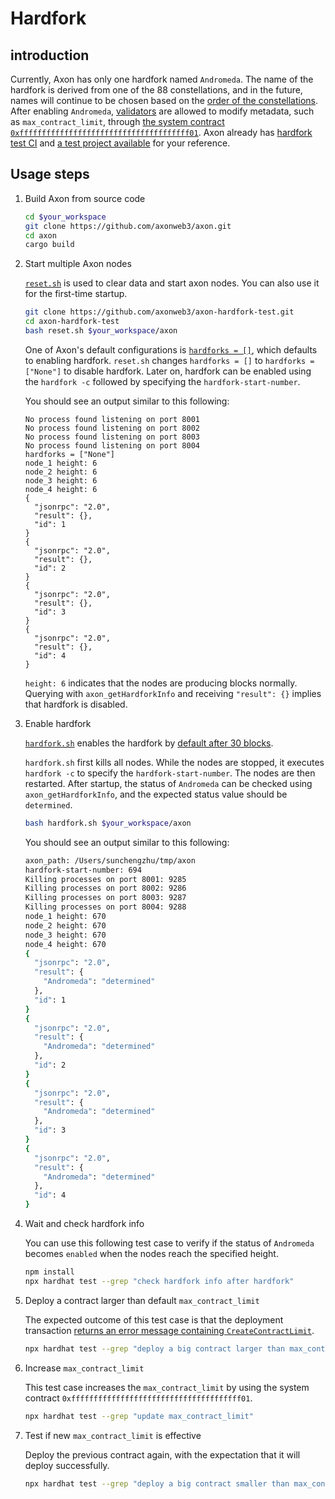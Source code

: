 # Hardfork

## introduction

Currently, Axon has only one hardfork named `Andromeda`. The name of the hardfork is derived from one of the 88 constellations, and in the future, names will continue to be chosen based on the [order of the constellations](https://en.wikipedia.org/wiki/IAU_designated_constellations#List). After enabling `Andromeda`, [validators](https://github.com/axonweb3/axon/blob/f9974e62924693494476560316db9f70bc650b80/devtools/chain/nodes/node_1.toml#L3) are allowed to modify metadata, such as `max_contract_limit`, through [the system contract `0xffffffffffffffffffffffffffffffffffffff01`](https://docs.axonweb3.io/contract/system_contacts#metadata). Axon already has [hardfork test CI](https://github.com/axonweb3/axon/blob/f9974e62924693494476560316db9f70bc650b80/.github/workflows/hardfork_test.yml)  and [a test project available](https://github.com/axonweb3/axon-hardfork-test) for your reference.

## Usage steps

1. Build Axon from source code

   ```bash
   cd $your_workspace
   git clone https://github.com/axonweb3/axon.git
   cd axon
   cargo build
   ```

   

2. Start multiple Axon nodes

   [`reset.sh`](https://github.com/axonweb3/axon-hardfork-test/blob/5c9c172cc1ed1dff544f7e092f7052c314030c1d/reset.sh) is used to clear data and start axon nodes. You can also use it for the first-time startup.

   ```bash
   git clone https://github.com/axonweb3/axon-hardfork-test.git
   cd axon-hardfork-test
   bash reset.sh $your_workspace/axon
   ```

   One of Axon's default configurations is [`hardforks = []`](https://github.com/axonweb3/axon/blob/f9974e62924693494476560316db9f70bc650b80/devtools/chain/specs/multi_nodes/chain-spec.toml#L10), which defaults to enabling hardfork.  `reset.sh`  changes `hardforks = []` to `hardforks = ["None"]` to disable hardfork. Later on, hardfork can be enabled using the `hardfork -c` followed by specifying the `hardfork-start-number`.

    You should see an output similar to this following:

   ```
   No process found listening on port 8001
   No process found listening on port 8002
   No process found listening on port 8003
   No process found listening on port 8004
   hardforks = ["None"]
   node_1 height: 6
   node_2 height: 6
   node_3 height: 6
   node_4 height: 6
   {
     "jsonrpc": "2.0",
     "result": {},
     "id": 1
   }
   {
     "jsonrpc": "2.0",
     "result": {},
     "id": 2
   }
   {
     "jsonrpc": "2.0",
     "result": {},
     "id": 3
   }
   {
     "jsonrpc": "2.0",
     "result": {},
     "id": 4
   }
   ```

   `height: 6` indicates that the nodes are producing blocks normally. Querying with `axon_getHardforkInfo` and receiving `"result": {}` implies that hardfork is disabled.


3. Enable hardfork

      [`hardfork.sh`](https://github.com/axonweb3/axon-hardfork-test/blob/5c9c172cc1ed1dff544f7e092f7052c314030c1d/hardfork.sh) enables the hardfork by [default after 30 blocks](https://github.com/axonweb3/axon-hardfork-test/blob/5c9c172cc1ed1dff544f7e092f7052c314030c1d/hardfork.sh#L18).

      `hardfork.sh`  first kills all nodes. While the nodes are stopped, it executes `hardfork -c` to specify the `hardfork-start-number`. The nodes are then restarted. After startup, the status of `Andromeda` can be checked using `axon_getHardforkInfo`, and the expected status value should be `determined`.

      ```bash
      bash hardfork.sh $your_workspace/axon	
      ```

      You should see an output similar to this following:

      ```bash
      axon_path: /Users/sunchengzhu/tmp/axon
      hardfork-start-number: 694
      Killing processes on port 8001: 9285
      Killing processes on port 8002: 9286
      Killing processes on port 8003: 9287
      Killing processes on port 8004: 9288
      node_1 height: 670
      node_2 height: 670
      node_3 height: 670
      node_4 height: 670
      {
        "jsonrpc": "2.0",
        "result": {
          "Andromeda": "determined"
        },
        "id": 1
      }
      {
        "jsonrpc": "2.0",
        "result": {
          "Andromeda": "determined"
        },
        "id": 2
      }
      {
        "jsonrpc": "2.0",
        "result": {
          "Andromeda": "determined"
        },
        "id": 3
      }
      {
        "jsonrpc": "2.0",
        "result": {
          "Andromeda": "determined"
        },
        "id": 4
      }
      ```

      

4. Wait and check hardfork info

   You can use this following test case to verify if the status of `Andromeda` becomes `enabled` when the nodes reach the specified height.

   ```bash
   npm install
   npx hardhat test --grep "check hardfork info after hardfork"
   ```

   

5. Deploy a contract larger than default `max_contract_limit`

   The expected outcome of this test case is that the deployment transaction [returns an error message containing `CreateContractLimit`](https://github.com/axonweb3/axon-hardfork-test/blob/5c9c172cc1ed1dff544f7e092f7052c314030c1d/test/checkMetadata.ts#L18-L25).

   ```bash
   npx hardhat test --grep "deploy a big contract larger than max_contract_limit"
   ```

   

6. Increase `max_contract_limit`

   This test case increases the `max_contract_limit` by using the system contract `0xffffffffffffffffffffffffffffffffffffff01`.

   ```bash
   npx hardhat test --grep "update max_contract_limit"
   ```



7. Test if  new `max_contract_limit` is effective

   Deploy the previous contract again, with the expectation that it will deploy successfully.

   ```bash
   npx hardhat test --grep "deploy a big contract smaller than max_contract_limit"
   ```

   

